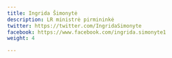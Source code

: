 ```yaml
---
title: Ingrida Šimonytė
description: LR ministrė pirmininkė
twitter: https://twitter.com/IngridaSimonyte
facebook: https://www.facebook.com/ingrida.simonyte1
weight: 4

---
```

